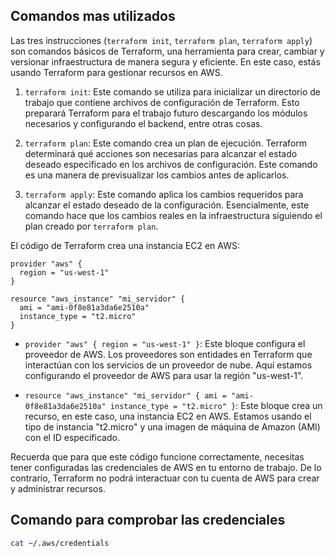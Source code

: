 ## Comandos mas utilizados
Las tres instrucciones (`terraform init`, `terraform plan`, `terraform apply`) son comandos básicos de Terraform, una herramienta para crear, cambiar y versionar infraestructura de manera segura y eficiente. En este caso, estás usando Terraform para gestionar recursos en AWS.


1. `terraform init`: Este comando se utiliza para inicializar un directorio de trabajo que contiene archivos de configuración de Terraform. Esto preparará Terraform para el trabajo futuro descargando los módulos necesarios y configurando el backend, entre otras cosas.

2. `terraform plan`: Este comando crea un plan de ejecución. Terraform determinará qué acciones son necesarias para alcanzar el estado deseado especificado en los archivos de configuración. Este comando es una manera de previsualizar los cambios antes de aplicarlos.

3. `terraform apply`: Este comando aplica los cambios requeridos para alcanzar el estado deseado de la configuración. Esencialmente, este comando hace que los cambios reales en la infraestructura siguiendo el plan creado por `terraform plan`.

El código de Terraform  crea una instancia EC2 en AWS:

```shell
provider "aws" {
  region = "us-west-1"
}

resource "aws_instance" "mi_servidor" {
  ami = "ami-0f8e81a3da6e2510a"
  instance_type = "t2.micro"
}
```
- `provider "aws" { region = "us-west-1" }`: Este bloque configura el proveedor de AWS. Los proveedores son entidades en Terraform que interactúan con los servicios de un proveedor de nube. Aquí estamos configurando el proveedor de AWS para usar la región "us-west-1".

- `resource "aws_instance" "mi_servidor" { ami = "ami-0f8e81a3da6e2510a" instance_type = "t2.micro" }`: Este bloque crea un recurso, en este caso, una instancia EC2 en AWS. Estamos usando el tipo de instancia "t2.micro" y una imagen de máquina de Amazon (AMI) con el ID especificado.

Recuerda que para que este código funcione correctamente, necesitas tener configuradas las credenciales de AWS en tu entorno de trabajo. De lo contrario, Terraform no podrá interactuar con tu cuenta de AWS para crear y administrar recursos.

## Comando para comprobar las credenciales
```sh
cat ~/.aws/credentials
```
